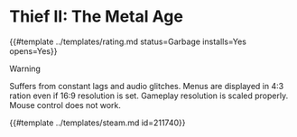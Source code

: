 # Thief II: The Metal Age
<!-- script:Aliases [] -->

{{#template ../templates/rating.md status=Garbage installs=Yes opens=Yes}}

> [!WARNING]
> Suffers from constant lags and audio glitches. Menus are displayed in 4:3 ration even if 16:9 resolution is set. Gameplay resolution is scaled properly. Mouse control does not work.

{{#template ../templates/steam.md id=211740}}
